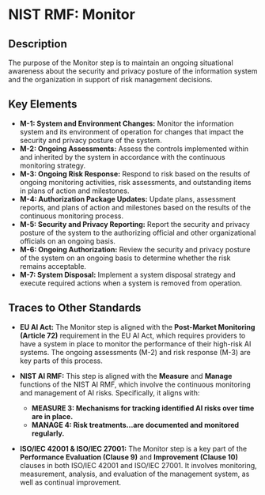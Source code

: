 # NIST RMF: Monitor

## Description

The purpose of the Monitor step is to maintain an ongoing situational awareness about the security and privacy posture of the information system and the organization in support of risk management decisions.

## Key Elements

*   **M-1: System and Environment Changes:** Monitor the information system and its environment of operation for changes that impact the security and privacy posture of the system.
*   **M-2: Ongoing Assessments:** Assess the controls implemented within and inherited by the system in accordance with the continuous monitoring strategy.
*   **M-3: Ongoing Risk Response:** Respond to risk based on the results of ongoing monitoring activities, risk assessments, and outstanding items in plans of action and milestones.
*   **M-4: Authorization Package Updates:** Update plans, assessment reports, and plans of action and milestones based on the results of the continuous monitoring process.
*   **M-5: Security and Privacy Reporting:** Report the security and privacy posture of the system to the authorizing official and other organizational officials on an ongoing basis.
*   **M-6: Ongoing Authorization:** Review the security and privacy posture of the system on an ongoing basis to determine whether the risk remains acceptable.
*   **M-7: System Disposal:** Implement a system disposal strategy and execute required actions when a system is removed from operation.

## Traces to Other Standards

*   **EU AI Act:** The Monitor step is aligned with the **Post-Market Monitoring (Article 72)** requirement in the EU AI Act, which requires providers to have a system in place to monitor the performance of their high-risk AI systems. The ongoing assessments (M-2) and risk response (M-3) are key parts of this process.

*   **NIST AI RMF:** This step is aligned with the **Measure** and **Manage** functions of the NIST AI RMF, which involve the continuous monitoring and management of AI risks. Specifically, it aligns with:
    *   **MEASURE 3: Mechanisms for tracking identified AI risks over time are in place.**
    *   **MANAGE 4: Risk treatments...are documented and monitored regularly.**

*   **ISO/IEC 42001 & ISO/IEC 27001:** The Monitor step is a key part of the **Performance Evaluation (Clause 9)** and **Improvement (Clause 10)** clauses in both ISO/IEC 42001 and ISO/IEC 27001. It involves monitoring, measurement, analysis, and evaluation of the management system, as well as continual improvement.

